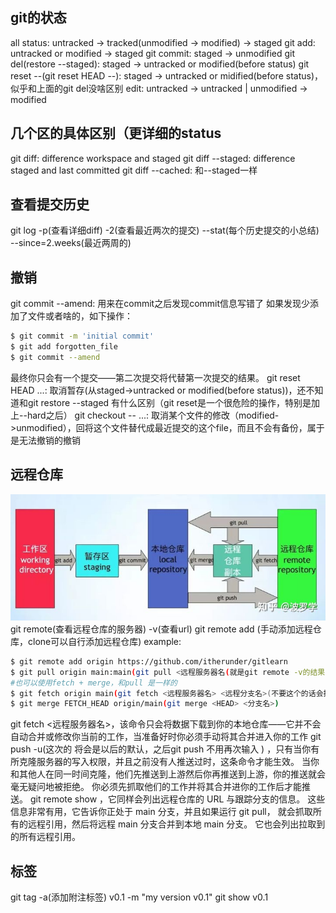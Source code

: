 ## git的状态
all status: untracked -> tracked(unmodified -> modified) -> staged
git add: untracked or modified -> staged
git commit: staged -> unmodified
git del(restore --staged): staged -> untracked or modified(before status)
git reset --(git reset HEAD --): staged -> untracked or midified(before status)，似乎和上面的git del没啥区别
edit: untracked -> untracked | unmodified -> modified

## 几个区的具体区别（更详细的status
git diff: difference workspace and staged
git diff --staged: difference staged and last committed
git diff --cached: 和--staged一样

## 查看提交历史
git log -p(查看详细diff) -2(查看最近两次的提交) --stat(每个历史提交的小总结) --since=2.weeks(最近两周的)

## 撤销
git commit --amend: 用来在commit之后发现commit信息写错了
如果发现少添加了文件或者啥的，如下操作：
```bash
$ git commit -m 'initial commit'
$ git add forgotten_file
$ git commit --amend
```
最终你只会有一个提交——第二次提交将代替第一次提交的结果。
git reset HEAD <file>...: 取消暂存(从staged->untracked or modified(before status))，还不知道和git restore --staged 有什么区别（git reset是一个很危险的操作，特别是加上--hard之后）
git checkout -- <file>...: 取消某个文件的修改（modified->unmodified），回将这个文件替代成最近提交的这个file，而且不会有备份，属于是无法撤销的撤销

## 远程仓库
![git structure](./pictures/git_structure.jpg)
git remote(查看远程仓库的服务器) -v(查看url)
git remote add <shortname> <url>(手动添加远程仓库，clone可以自行添加远程仓库)
example:
```bash
$ git remote add origin https://github.com/itherunder/gitlearn
$ git pull origin main:main(git pull <远程服务器名(就是git remote -v的结果)> <远程分支名>:<本地分支名>)
#也可以使用fetch + merge，和pull 是一样的
$ git fetch origin main(git fetch <远程服务器名> <远程分支名>(不要这个的话会把remote所有的分支全部拉下来))
$ git merge FETCH_HEAD origin/main(git merge <HEAD> <分支名>)
```
git fetch <远程服务器名>，该命令只会将数据下载到你的本地仓库——它并不会自动合并或修改你当前的工作，当准备好时你必须手动将其合并进入你的工作
git push -u(这次的<remote> <branch>将会是以后的默认，之后git push 不用再次输入<remote> <branch>) <remote> <branch>，只有当你有所克隆服务器的写入权限，并且之前没有人推送过时，这条命令才能生效。 当你和其他人在同一时间克隆，他们先推送到上游然后你再推送到上游，你的推送就会毫无疑问地被拒绝。 你必须先抓取他们的工作并将其合并进你的工作后才能推送。
git remote show <remote>，它同样会列出远程仓库的 URL 与跟踪分支的信息。 这些信息非常有用，它告诉你正处于 main 分支，并且如果运行 git pull， 就会抓取所有的远程引用，然后将远程 main 分支合并到本地 main 分支。 它也会列出拉取到的所有远程引用。

## 标签
git tag -a(添加附注标签) v0.1 -m "my version v0.1"
git show v0.1